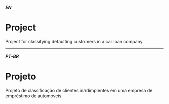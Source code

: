 ***EN***

# Project


Project for classifying defaulting customers in a car loan company.




---
***PT-BR***

# Projeto

Projeto de classificação de clientes inadimplentes em uma empresa de empréstimo de automóveis. 


